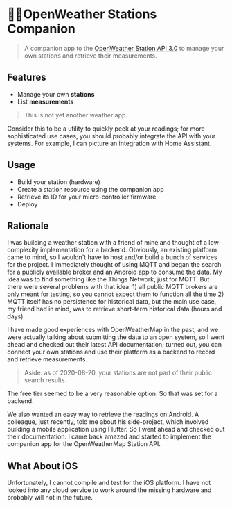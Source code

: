 # 🥸🥸OpenWeather Stations Companion

> A companion app to the [OpenWeather Station API 3.0](https://openweathermap.org/stations) to manage
your own stations and retrieve their measurements.

## Features

- Manage your own **stations**
- List **measurements**

> This is not yet another weather app.

Consider this to be a utility to quickly peek at your readings; for more sophisticated use cases,
you should probably integrate the API with your systems. For example, I can picture an integration with Home Assistant.

## Usage

- Build your station (hardware)
- Create a station resource using the companion app
- Retrieve its ID for your micro-controller firmware
- Deploy

## Rationale

I was building a weather station with a friend of mine and thought of a low-complexity implementation for a backend. Obviously, an existing platform came to mind, so I wouldn't have to host and/or build a bunch of services for the project. I immediately thought of using MQTT and began the search for a publicly available broker and an Android app to consume the data. My idea was to find something like the Things Network, just for MQTT. But there were several problems with that idea: 1) all public MQTT brokers are only meant for testing, so you cannot expect them to function all the time 2) MQTT itself has no persistence for historical data, but the main use case, my friend had in mind, was to retrieve short-term historical data (hours and days).

I have made good experiences with OpenWeatherMap in the past, and we were actually talking about submitting the data to an open system, so I went ahead and checked out their latest API documentation; turned out, you can connect your own stations and use their platform as a backend to record and retrieve measurements.

> Aside: as of 2020-08-20, your stations are not part of their public search results.

The free tier seemed to be a very reasonable option. So that was set for a backend.

We also wanted an easy way to retrieve the readings on Android. A colleague, just recently, told me about his side-project, which involved building a mobile application using Flutter. So I went ahead and checked out their documentation. I came back amazed and started to implement the companion app for the OpenWeatherMap Station API.

## What About iOS

Unfortunately, I cannot compile and test for the iOS platform. I have not looked into any cloud service to work around the missing hardware and probably will not in the future.
